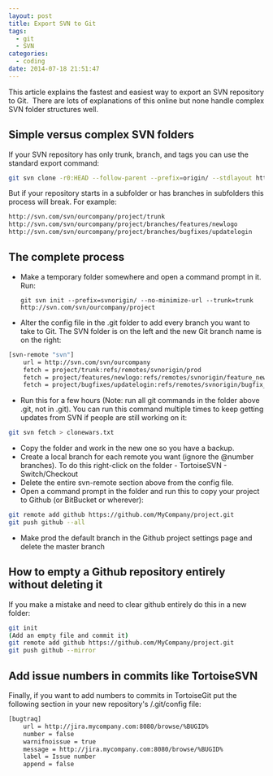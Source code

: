 ```yaml
---
layout: post
title: Export SVN to Git
tags:
  - git
  - SVN
categories:
  - coding
date: 2014-07-18 21:51:47
---
```


This article explains the fastest and easiest way to export an SVN repository to Git.  There are lots of explanations of this online but none handle complex SVN folder structures well.

## Simple versus complex SVN folders

If your SVN repository has only trunk, branch, and tags you can use the standard export command:

```bash
git svn clone -r0:HEAD --follow-parent --prefix=origin/ --stdlayout http://svn.com/svn/project
```

But if your repository starts in a subfolder or has branches in subfolders this process will break. For example:

```bash
http://svn.com/svn/ourcompany/project/trunk
http://svn.com/svn/ourcompany/project/branches/features/newlogo
http://svn.com/svn/ourcompany/project/branches/bugfixes/updatelogin
```

## The complete process

*   Make a temporary folder somewhere and open a command prompt in it. Run:

    `git svn init --prefix=svnorigin/ --no-minimize-url --trunk=trunk http://svn.com/svn/ourcompany/project`

*   Alter the config file in the .git folder to add every branch you want to take to Git. The SVN folder is on the left and the new Git branch name is on the right:

```bash
[svn-remote "svn"]
    url = http://svn.com/svn/ourcompany
    fetch = project/trunk:refs/remotes/svnorigin/prod
    fetch = project/features/newlogo:refs/remotes/svnorigin/feature_newlogo
    fetch = project/bugfixes/updatelogin:refs/remotes/svnorigin/bugfix_updatelogin
```

*   Run this for a few hours (Note: run all git commands in the folder above .git, not in .git). You can run this command multiple times to keep getting updates from SVN if people are still working on it:

```bash
git svn fetch > clonewars.txt
```

*   Copy the folder and work in the new one so you have a backup.
*   Create a local branch for each remote you want (ignore the @number branches). To do this right-click on the folder - TortoiseSVN - Switch/Checkout
*   Delete the entire svn-remote section above from the config file.
*   Open a command prompt in the folder and run this to copy your project to Github (or BitBucket or wherever):

```bash
git remote add github https://github.com/MyCompany/project.git
git push github --all
```

*   Make prod the default branch in the Github project settings page and delete the master branch

## How to empty a Github repository entirely without deleting it

If you make a mistake and need to clear github entirely do this in a new folder:

```bash
git init
(Add an empty file and commit it)
git remote add github https://github.com/MyCompany/project.git
git push github --mirror
```

## Add issue numbers in commits like TortoiseSVN

Finally, if you want to add numbers to commits in TortoiseGit put the following section in your new repository's /.git/config file:

```bash
[bugtraq]
    url = http://jira.mycompany.com:8080/browse/%BUGID%
    number = false
    warnifnoissue = true
    message = http://jira.mycompany.com:8080/browse/%BUGID%
    label = Issue number
    append = false
```

